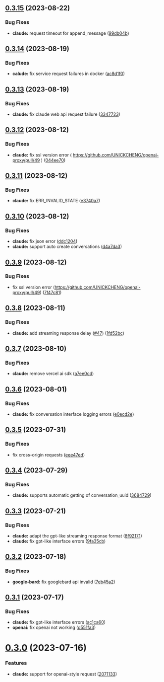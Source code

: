 ## [0.3.15](https://github.com/UNICKCHENG/openai-proxy/compare/v0.3.14...v0.3.15) (2023-08-22)


### Bug Fixes

* **claude:** request timeout for append_message ([99db04b](https://github.com/UNICKCHENG/openai-proxy/commit/99db04b03fc353fca2400b5d12aba046468d5b02))

## [0.3.14](https://github.com/UNICKCHENG/openai-proxy/compare/v0.3.13...v0.3.14) (2023-08-19)


### Bug Fixes

* **calude:** fix service request failures in docker ([ac8d1f0](https://github.com/UNICKCHENG/openai-proxy/commit/ac8d1f0b0dbaf92fa6708fa1f25aac1b0825e0ad))

## [0.3.13](https://github.com/UNICKCHENG/openai-proxy/compare/v0.3.12...v0.3.13) (2023-08-19)


### Bug Fixes

* **claude:** fix claude web api request failure ([3347723](https://github.com/UNICKCHENG/openai-proxy/commit/3347723c231fad1e18f14885807258e74002e5aa))

## [0.3.12](https://github.com/UNICKCHENG/openai-proxy/compare/v0.3.11...v0.3.12) (2023-08-12)


### Bug Fixes

* **claude:** fix ssl version error ( https://github.com/UNICKCHENG/openai-proxy/pull/49 ) ([044ee70](https://github.com/UNICKCHENG/openai-proxy/commit/044ee7033d25a54e25bcf3217f83ed69d41f1408))

## [0.3.11](https://github.com/UNICKCHENG/openai-proxy/compare/v0.3.10...v0.3.11) (2023-08-12)


### Bug Fixes

* **claude:** fix ERR_INVALID_STATE ([e3740a7](https://github.com/UNICKCHENG/openai-proxy/commit/e3740a79b1888448c15708c2418cfd8e49bc9079))

## [0.3.10](https://github.com/UNICKCHENG/openai-proxy/compare/v0.3.9...v0.3.10) (2023-08-12)


### Bug Fixes

* **claude:** fix json error ([ddc1204](https://github.com/UNICKCHENG/openai-proxy/commit/ddc1204b6f720f9e3875eb476708b2488dd5d953))
* **claude:** support auto create conversations ([d4a7da3](https://github.com/UNICKCHENG/openai-proxy/commit/d4a7da3ad56a26d7b84d5354a3357026109f6c50))

## [0.3.9](https://github.com/UNICKCHENG/openai-proxy/compare/v0.3.8...v0.3.9) (2023-08-12)


### Bug Fixes

* fix ssl version error (https://github.com/UNICKCHENG/openai-proxy/pull/49) ([7f47c81](https://github.com/UNICKCHENG/openai-proxy/commit/7f47c81ec753e2f72595cffe20fc4c36c80d401d))

## [0.3.8](https://github.com/UNICKCHENG/openai-proxy/compare/v0.3.7...v0.3.8) (2023-08-11)


### Bug Fixes

* **claude:** add streaming response delay  ([#47](https://github.com/UNICKCHENG/openai-proxy/issues/47)) ([1fd52bc](https://github.com/UNICKCHENG/openai-proxy/commit/1fd52bc1768fbf797c1f1fd49c5f2cf4e0c8e0db))

## [0.3.7](https://github.com/UNICKCHENG/openai-proxy/compare/v0.3.6...v0.3.7) (2023-08-10)


### Bug Fixes

* **claude:** remove vercel ai sdk ([a7ee0cd](https://github.com/UNICKCHENG/openai-proxy/commit/a7ee0cd1bae37724d9be4ca6b746c836815f33a1))

## [0.3.6](https://github.com/UNICKCHENG/openai-proxy/compare/v0.3.5...v0.3.6) (2023-08-01)


### Bug Fixes

* **claude:** fix conversation interface logging errors ([e0ecd2e](https://github.com/UNICKCHENG/openai-proxy/commit/e0ecd2eec10a76b324ae3af635e1d03414d71637))

## [0.3.5](https://github.com/UNICKCHENG/openai-proxy/compare/v0.3.4...v0.3.5) (2023-07-31)


### Bug Fixes

* fix cross-origin requests ([eee47ed](https://github.com/UNICKCHENG/openai-proxy/commit/eee47ed70ff3974b9ad90f8bd42cd0992a470a05))

## [0.3.4](https://github.com/UNICKCHENG/openai-proxy/compare/v0.3.3...v0.3.4) (2023-07-29)


### Bug Fixes

* **claude:** supports automatic getting of conversation_uuid ([3684729](https://github.com/UNICKCHENG/openai-proxy/commit/368472943825406be912fdfc56b0eec79a152835))

## [0.3.3](https://github.com/UNICKCHENG/openai-proxy/compare/v0.3.2...v0.3.3) (2023-07-21)


### Bug Fixes

* **claude:** adapt the gpt-like streaming response format ([8f92171](https://github.com/UNICKCHENG/openai-proxy/commit/8f9217155806a4a001396765a900647b9dd6a934))
* **claude:** fix gpt-like interface errors ([9fa35cb](https://github.com/UNICKCHENG/openai-proxy/commit/9fa35cb46044c399492a5a837d667a39c50922a6))

## [0.3.2](https://github.com/UNICKCHENG/openai-proxy/compare/v0.3.1...v0.3.2) (2023-07-18)


### Bug Fixes

* **google-bard:** fix googlebard api invalid ([7eb45a2](https://github.com/UNICKCHENG/openai-proxy/commit/7eb45a231fd16857210c35f4193c95c2f9d1bd70))

## [0.3.1](https://github.com/UNICKCHENG/openai-proxy/compare/v0.3.0...v0.3.1) (2023-07-17)


### Bug Fixes

* **claude:** fix gpt-like interface errors ([ac1ca60](https://github.com/UNICKCHENG/openai-proxy/commit/ac1ca60ad504522e9fff356638026efb9d1e80d8))
* **openai:** fix openai not working ([d551fa3](https://github.com/UNICKCHENG/openai-proxy/commit/d551fa3373d1f5d76a05d7c4ce969a91c76d4253))

# [0.3.0](https://github.com/UNICKCHENG/openai-proxy/compare/v0.2.1...v0.3.0) (2023-07-16)


### Features

* **claude:** support for openai-style request ([2071133](https://github.com/UNICKCHENG/openai-proxy/commit/20711337863e43b58ccac92f0d04f714ac406aca))
